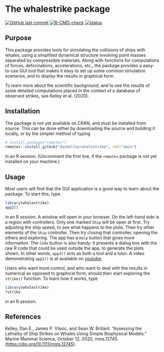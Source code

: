 # The whalestrike package

<!-- badges: start -->


[![GitHub last commit](https://img.shields.io/github/last-commit/dankelley/whalestrike)](https://img.shields.io/github/last-commit/dankelley/whalestrike)
[![R-CMD-check](https://github.com/dankelley/whalestrike/actions/workflows/R-CMD-check.yaml/badge.svg)](https://github.com/dankelley/whalestrike/actions/workflows/R-CMD-check.yaml)
[![status](https://joss.theoj.org/papers/570201320eb0182aa487026819021c50/status.svg)](https://joss.theoj.org/papers/570201320eb0182aa487026819021c50)
<!-- badges: end -->

## Purpose

This package provides tools for simulating the collisions of ships with whales,
using a simplified dynamical structure involving point masses separated by
compressible materials. Along with functions for computations of forces,
deformations, accelerations, etc., the package provides a easy-to-use GUI tool
that makes it easy to set up some common simulation scenarios, and to display
the results in graphical form.

To learn more about the scientific background, and to see the results of some
detailed computations placed in the context of a database of observed strikes,
see Kelley et al. (2020).

## Installation

The package is not yet available on CRAN, and must be installed from source.
This can be done either by downloading the source and building it locally, or
by the simpler method of typing
```R
# install.package("remotes")
remotes::install_github("dankelley/whalestrike", ref="main")
```
in an R session.  (Uncomment the first line, if the `remotes`
package is not yet installed on your machine.)

## Usage

Most users will find that the GUI application is a good way to learn about the
package.  To start this, type

```R
library(whalestrike)
app2()
```

in an R session.  A window will open in your browser.  On the left-hand side is
a region with controllers.  Only one marked `Ship` will be open at first.  Try
adjusting the ship speed, to see what happens to the plots.  Then try other
elements of the `Ship` controller.  Then try closing that controller, opening
the others and exploring.  The app has a `Help` button that gives more
information.  The `Code` button is also handy: it presents a dialog box with
the raw R code that could be used outside the app, to generate the plots shown.
In other words, `app2()` acts as both a tool and a tutor.  A video
demonstrating `app2()` is at available on
[youtube](https://youtu.be/kTMl3nXa5A4).

Users who want more control, and who want to deal with the results in numerical
as opposed to graphical form, should then start exploring the `strike()`
function.  To learn how it works, type
```R
library(whalestrike)
?strike
```
in an R session.

## References

Kelley, Dan E., James P. Vlasic, and Sean W. Brillant. “Assessing the Lethality of Ship
Strikes on Whales Using Simple Biophysical Models.” Marine Mammal
Science, October 12, 2020, mms.12745. (https://doi.org/10.1111/mms.12745).

